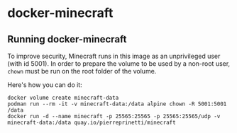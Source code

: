 # docker-minecraft

## Running docker-minecraft

To improve security, Minecraft runs in this image as an unprivileged user (with
id 5001). In order to prepare the volume to be used by a non-root user, `chown`
must be run on the root folder of the volume.

Here's how you can do it:

```shell
docker volume create minecraft-data
podman run --rm -it -v minecraft-data:/data alpine chown -R 5001:5001 /data
docker run -d --name minecraft -p 25565:25565 -p 25565:25565/udp -v minecraft-data:/data quay.io/pierreprinetti/minecraft
```

